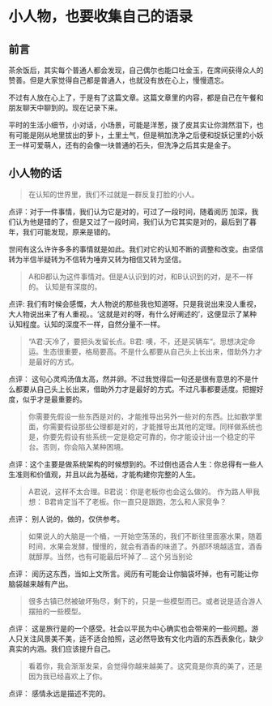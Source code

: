 # 小人物，也要收集自己的语录

## 前言

茶余饭后，其实每个普通人都会发现，自己偶尔也能口吐金玉，在席间获得众人的赞善。但是大家觉得自己都是普通人，也就没有放在心上，慢慢遗忘。

不过有人放在心上了，于是有了这篇文章。这篇文章里的内容，都是自己在午餐和朋友聊天中聊到的。现在记录下来。

平时的生活小细节，小对话，小场景，可能是洋葱，拨了皮其实让你潸然泪下，也有可能是刚从地里拔出的萝卜，土里土气，但是稍加洗净之后便和捉妖记里的小妖王一样可爱萌人，还有的会像一块普通的石头，但洗净之后其实是金子。

## 小人物的话

> 在认知的世界里，我们不过就是一群反复打脸的小人。

点评：对于一件事情，我们认为它是对的，可过了一段时间，随着阅历
加深，我们认为他是错的了，但是又过了一段时间，我们认为它其实是对的，最后到了暮年，我们可能发现，原来是错的。

世间有这么许许多多的事情就是如此。我们对它的认知不断的调整和改变。由坚信转为半信半疑转为不信转为唾弃又转为相信又转为坚信。

> A和B都认为这件事情对。但是A认识到的对，和B认识到的对，是不一样的。 认知是有深度的。

点评: 我们有时候会感慨，大人物说的那些我也知道呀。只是我说出来没人重视，大人物说出来了有人重视。。‘这就是对的呀，有什么好阐述的’，这便显示了某种认知程度。认知的深度不一样，自然分量不一样。


> “A君:天冷了，要把头发留长点。B君: 噢，不，还是买辆车“。思想决定命运。生态很重要，格局要高。不是什么都要从自己头上长出来，借助外力才是最好的方式。

点评： 这句心灵鸡汤值太高，然并卵。不过我觉得后一句还是很有意思的不是什么都要从自己头上长出来，借助外力才是最好的方式。不过凡事都要适度。把握好度，似乎才是最重要的。

> 你需要先假设一些东西是对的，才能推导出另外一些对的东西。比如数学里面，你需要假设那些公理都是对的，才能推导出其他的定理。同样做系统也是，你要先假设有些系统一定是稳定可靠的，你才能设计出一个稳定的平台。否则，你会陷入某种困境。

点评：这个主要是做系统架构的时候想到的。不过倒也适合人生：你总得有一些人生准则和价值观，并且以此为基础，才能构建你完整的人生。

> A君说，这样不太合理。B君说：你是老板你也会这么做的。  作为路人甲我想： B君肯定当不了老板。你一直只是跟跑，怎么和人家竞争？

点评： 别人说的，做的，仅供参考。


> 如果说人的大脑是一个桶，一开始空荡荡的，我们不断往里面塞水果，随着时间，水果会发酵，慢慢的，就会有酒香的味道了。外部环境越适宜，酒香就醇厚。当然，也有可能最后坏掉了... 这个另当别论

点评： 阅历这东西，当如上文所言。阅历有可能会让你脑袋坏掉，也有可能让你脑袋越来越有产出。

> 很多古镇已然被破坏殆尽，剩下的，只是一些模型而已。或者说是适合游人摆拍的一些模型。

点评： 这是旅行是的一个感受。社会以平民为中心确实也会带来的一些问题。游人只关注风景美不美，适不适合拍照，这必然导致有文化内涵的东西表象化，缺少真实的内涵。我们应该提升自己。

> 看着你，我会渐渐发呆，会觉得你越来越美了。这究竟是你真的美了，还是因为我已经喜欢上了你。

点评： 感情永远是描述不完的。